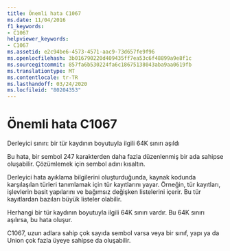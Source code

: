 ```yaml
---
title: Önemli hata C1067
ms.date: 11/04/2016
f1_keywords:
- C1067
helpviewer_keywords:
- C1067
ms.assetid: e2c94be6-4573-4571-aac9-73d657fe9f96
ms.openlocfilehash: 3b016790220d409435ff7ea53c6f48899a9e8f1c
ms.sourcegitcommit: 857fa6b530224fa6c18675138043aba9aa0619fb
ms.translationtype: MT
ms.contentlocale: tr-TR
ms.lasthandoff: 03/24/2020
ms.locfileid: "80204353"
---
```

# <a name="fatal-error-c1067"></a>Önemli hata C1067

Derleyici sınırı: bir tür kaydının boyutuyla ilgili 64K sınırı aşıldı

Bu hata, bir sembol 247 karakterden daha fazla düzenlenmiş bir ada sahipse oluşabilir.  Çözümlemek için sembol adını kısaltın.

Derleyici hata ayıklama bilgilerini oluşturduğunda, kaynak kodunda karşılaşılan türleri tanımlamak için tür kayıtlarını yayar.  Örneğin, tür kayıtları, işlevlerin basit yapılarını ve bağımsız değişken listelerini içerir.  Bu tür kayıtlardan bazıları büyük listeler olabilir.

Herhangi bir tür kaydının boyutuyla ilgili 64K sınırı vardır.  Bu 64K sınırı aşılırsa, bu hata oluşur.

C1067, uzun adlara sahip çok sayıda sembol varsa veya bir sınıf, yapı ya da Union çok fazla üyeye sahipse da oluşabilir.
